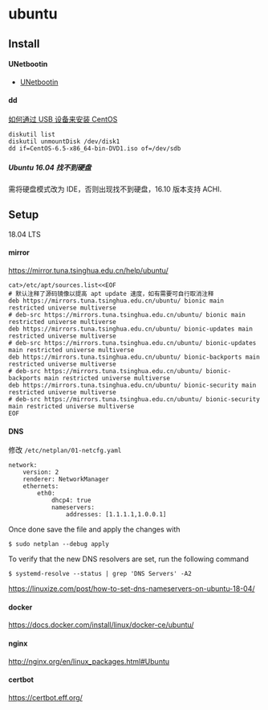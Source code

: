 # ubuntu

## Install

#### UNetbootin

- [UNetbootin](https://unetbootin.github.io/)

#### dd
[如何通过 USB 设备来安装 CentOS](https://wiki.centos.org/zh/HowTos/InstallFromUSBkey)

```
diskutil list
diskutil unmountDisk /dev/disk1
dd if=CentOS-6.5-x86_64-bin-DVD1.iso of=/dev/sdb
```

##### Ubuntu 16.04 找不到硬盘
需将硬盘模式改为 IDE，否则出现找不到硬盘，16.10 版本支持 ACHI.

## Setup
18.04 LTS

#### mirror
https://mirror.tuna.tsinghua.edu.cn/help/ubuntu/

```
cat>/etc/apt/sources.list<<EOF
# 默认注释了源码镜像以提高 apt update 速度，如有需要可自行取消注释
deb https://mirrors.tuna.tsinghua.edu.cn/ubuntu/ bionic main restricted universe multiverse
# deb-src https://mirrors.tuna.tsinghua.edu.cn/ubuntu/ bionic main restricted universe multiverse
deb https://mirrors.tuna.tsinghua.edu.cn/ubuntu/ bionic-updates main restricted universe multiverse
# deb-src https://mirrors.tuna.tsinghua.edu.cn/ubuntu/ bionic-updates main restricted universe multiverse
deb https://mirrors.tuna.tsinghua.edu.cn/ubuntu/ bionic-backports main restricted universe multiverse
# deb-src https://mirrors.tuna.tsinghua.edu.cn/ubuntu/ bionic-backports main restricted universe multiverse
deb https://mirrors.tuna.tsinghua.edu.cn/ubuntu/ bionic-security main restricted universe multiverse
# deb-src https://mirrors.tuna.tsinghua.edu.cn/ubuntu/ bionic-security main restricted universe multiverse
EOF
```

#### DNS
修改 `/etc/netplan/01-netcfg.yaml`

```
network:
    version: 2
    renderer: NetworkManager
    ethernets:
        eth0:
            dhcp4: true
            nameservers:
                addresses: [1.1.1.1,1.0.0.1]
```

Once done save the file and apply the changes with

```
$ sudo netplan --debug apply
```

To verify that the new DNS resolvers are set, run the following command

```
$ systemd-resolve --status | grep 'DNS Servers' -A2
```

https://linuxize.com/post/how-to-set-dns-nameservers-on-ubuntu-18-04/

#### docker
https://docs.docker.com/install/linux/docker-ce/ubuntu/

#### nginx
http://nginx.org/en/linux_packages.html#Ubuntu

#### certbot
https://certbot.eff.org/


